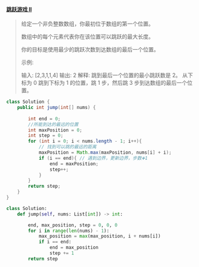 #### [跳跃游戏 II](https://leetcode-cn.com/problems/jump-game-ii/)

> 给定一个非负整数数组，你最初位于数组的第一个位置。
>
> 数组中的每个元素代表你在该位置可以跳跃的最大长度。
>
> 你的目标是使用最少的跳跃次数到达数组的最后一个位置。
>
> 示例:
>
> 输入: [2,3,1,1,4]
> 输出: 2
> 解释: 跳到最后一个位置的最小跳跃数是 2。
>      从下标为 0 跳到下标为 1 的位置，跳 1 步，然后跳 3 步到达数组的最后一个位置。

```java
class Solution {
    public int jump(int[] nums) {
        
        int end = 0;
      	//所能到达的最远的位置
        int maxPosition = 0;
        int step = 0;
        for (int i = 0; i < nums.length - 1; i++){
            // 找到可以跳的最远的距离
            maxPosition = Math.max(maxPosition, nums[i] + i);
            if (i == end){ // 遇到边界，更新边界，步数➕1
                end = maxPosition;
                step++;
            }
        }
        return step;
    }
}
```



```python
class Solution:
    def jump(self, nums: List[int]) -> int:

        end, max_position, step = 0, 0, 0
        for i in range(len(nums) - 1):
            max_position = max(max_position, i + nums[i])
            if i == end:
                end = max_position
                step += 1
        return step
```

